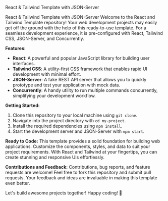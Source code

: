 

 React & Tailwind Template with JSON-Server

React & Tailwind Template with JSON-Server Welcome to the React and Tailwind Template repository! Your web development projects may easily get off the ground with the help of this ready-to-use template. For a seamless development experience, it is pre-configured with React, Tailwind CSS, JSON-Server, and Concurrently.

**Features:**
- **React**: A powerful and popular JavaScript library for building user interfaces.
- **Tailwind CSS**: A utility-first CSS framework that enables rapid UI development with minimal effort.
- **JSON-Server**: A fake REST API server that allows you to quickly prototype and test your application with mock data.
- **Concurrently**: A handy utility to run multiple commands concurrently, simplifying your development workflow.

**Getting Started:**
1. Clone this repository to your local machine using `git clone`.
2. Navigate into the project directory with `cd my-project`.
3. Install the required dependencies using `npm install`.
4. Start the development server and JSON-Server with `npm start`.

**Ready to Code:**
This template provides a solid foundation for building web applications. Customize the components, styles, and data to suit your project requirements. With React and Tailwind at your fingertips, you can create stunning and responsive UIs effortlessly.

**Contributions and Feedback:**
Contributions, bug reports, and feature requests are welcome! Feel free to fork this repository and submit pull requests. Your feedback and ideas are invaluable in making this template even better.

Let's build awesome projects together! Happy coding! 🎉
